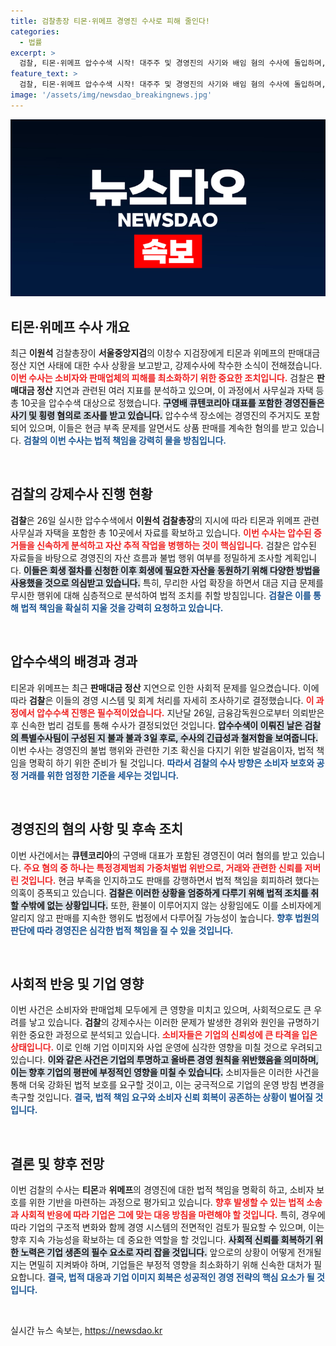 ```yaml
---
title: 검찰총장 티몬·위메프 경영진 수사로 피해 줄인다!
categories:
  - 법률
excerpt: >
  검찰, 티몬·위메프 압수수색 시작! 대주주 및 경영진의 사기와 배임 혐의 수사에 돌입하며, 투명한 자산추적을 진행한다고 밝혀. 사건의 전말은 과연 무엇일까? 클릭해 확인하세요!
feature_text: >
  검찰, 티몬·위메프 압수수색 시작! 대주주 및 경영진의 사기와 배임 혐의 수사에 돌입하며, 투명한 자산추적을 진행한다고 밝혀. 사건의 전말은 과연 무엇일까? 클릭해 확인하세요!
image: '/assets/img/newsdao_breakingnews.jpg'
---
```


<p><img src="/assets/img/newsdao_breakingnews.jpg" alt="pcversion 속보" /></p>

<h2 data-ke-size="size26">티몬·위메프 수사 개요</h2>

<p data-ke-size="size16">최근 <b>이원석</b> 검찰총장이 <b>서울중앙지검</b>의 이창수 지검장에게 티몬과 위메프의 판매대금 정산 지연 사태에 대한 수사 상황을 보고받고, 강제수사에 착수한 소식이 전해졌습니다. <b><span style="color: #ee2323;">이번 수사는 소비자와 판매업체의 피해를 최소화하기 위한 중요한 조치입니다.</span></b> 검찰은 <b>판매대금 정산</b> 지연과 관련된 여러 지표를 분석하고 있으며, 이 과정에서 사무실과 자택 등 총 10곳을 압수수색 대상으로 정했습니다. <b><span style="background-color: #21538527;">구영배 큐텐코리아 대표를 포함한 경영진들은 사기 및 횡령 혐의로 조사를 받고 있습니다.</span></b> 압수수색 장소에는 경영진의 주거지도 포함되어 있으며, 이들은 현금 부족 문제를 알면서도 상품 판매를 계속한 혐의를 받고 있습니다. <b><span style="color: #1a5490;">검찰의 이번 수사는 법적 책임을 강력히 물을 방침입니다.</span></b></p>

<p data-ke-size="size16">&nbsp;</p>

<h2 data-ke-size="size26">검찰의 강제수사 진행 현황</h2>

<p data-ke-size="size16"><b>검찰</b>은 26일 실시한 압수수색에서 <b>이원석 검찰총장</b>의 지시에 따라 티몬과 위메프 관련 사무실과 자택을 포함한 총 10곳에서 자료를 확보하고 있습니다. <b><span style="color: #ee2323;">이번 수사는 압수된 증거들을 신속하게 분석하고 자산 추적 작업을 병행하는 것이 핵심입니다.</span></b> 검찰은 압수된 자료들을 바탕으로 경영진의 자산 흐름과 불법 행위 여부를 정밀하게 조사할 계획입니다. <b><span style="background-color: #21538527;">이들은 회생 절차를 신청한 이후 회생에 필요한 자산을 동원하기 위해 다양한 방법을 사용했을 것으로 의심받고 있습니다.</span></b> 특히, 무리한 사업 확장을 하면서 대금 지급 문제를 무시한 행위에 대해 심층적으로 분석하여 법적 조치를 취할 방침입니다. <b><span style="color: #1a5490;">검찰은 이를 통해 법적 책임을 확실히 지울 것을 강력히 요청하고 있습니다.</span></b></p>

<p data-ke-size="size16">&nbsp;</p>

<h2 data-ke-size="size26">압수수색의 배경과 경과</h2>

<p data-ke-size="size16">티몬과 위메프는 최근 <b>판매대금 정산</b> 지연으로 인한 사회적 문제를 일으켰습니다. 이에 따라 <b>검찰</b>은 이들의 경영 시스템 및 회계 처리를 자세히 조사하기로 결정했습니다. <b><span style="color: #ee2323;">이 과정에서 압수수색 진행은 필수적이었습니다.</span></b> 지난달 26일, 금융감독원으로부터 의뢰받은 후 신속한 법리 검토를 통해 수사가 결정되었던 것입니다. <b><span style="background-color: #21538527;">압수수색이 이뤄진 날은 검찰의 특별수사팀이 구성된 지 불과 불과 3일 후로, 수사의 긴급성과 철저함을 보여줍니다.</span></b> 이번 수사는 경영진의 불법 행위와 관련한 기초 확신을 다지기 위한 발걸음이자, 법적 책임을 명확히 하기 위한 준비가 될 것입니다. <b><span style="color: #1a5490;">따라서 검찰의 수사 방향은 소비자 보호와 공정 거래를 위한 엄정한 기준을 세우는 것입니다.</span></b></p>

<p data-ke-size="size16">&nbsp;</p>

<h2 data-ke-size="size26">경영진의 혐의 사항 및 후속 조치</h2>

<p data-ke-size="size16">이번 사건에서는 <b>큐텐코리아</b>의 구영배 대표가 포함된 경영진이 여러 혐의를 받고 있습니다. <b><span style="color: #ee2323;">주요 혐의 중 하나는 특정경제범죄 가중처벌법 위반으로, 거래와 관련한 신뢰를 저버린 것입니다.</span></b> 현금 부족을 인지하고도 판매를 강행하면서 법적 책임을 회피하려 했다는 의혹이 증폭되고 있습니다. <b><span style="background-color: #21538527;">검찰은 이러한 상황을 엄중하게 다루기 위해 법적 조치를 취할 수밖에 없는 상황입니다.</span></b> 또한, 환불이 이루어지지 않는 상황임에도 이를 소비자에게 알리지 않고 판매를 지속한 행위도 법정에서 다루어질 가능성이 높습니다. <b><span style="color: #1a5490;">향후 법원의 판단에 따라 경영진은 심각한 법적 책임을 질 수 있을 것입니다.</span></b></p>

<p data-ke-size="size16">&nbsp;</p>

<h2 data-ke-size="size26">사회적 반응 및 기업 영향</h2>

<p data-ke-size="size16">이번 사건은 소비자와 판매업체 모두에게 큰 영향을 미치고 있으며, 사회적으로도 큰 우려를 낳고 있습니다. <b>검찰</b>의 강제수사는 이러한 문제가 발생한 경위와 원인을 규명하기 위한 중요한 과정으로 분석되고 있습니다. <b><span style="color: #ee2323;">소비자들은 기업의 신뢰성에 큰 타격을 입은 상태입니다.</span></b> 이로 인해 기업 이미지와 사업 운영에 심각한 영향을 미칠 것으로 우려되고 있습니다. <b><span style="background-color: #21538527;">이와 같은 사건은 기업의 투명하고 올바른 경영 원칙을 위반했음을 의미하며, 이는 향후 기업의 평판에 부정적인 영향을 미칠 수 있습니다.</span></b> 소비자들은 이러한 사건을 통해 더욱 강화된 법적 보호를 요구할 것이고, 이는 궁극적으로 기업의 운영 방침 변경을 촉구할 것입니다. <b><span style="color: #1a5490;">결국, 법적 책임 요구와 소비자 신뢰 회복이 공존하는 상황이 벌어질 것입니다.</span></b></p>

<p data-ke-size="size16">&nbsp;</p>

<h2 data-ke-size="size26">결론 및 향후 전망</h2>

<p data-ke-size="size16">이번 검찰의 수사는 <b>티몬</b>과 <b>위메프</b>의 경영진에 대한 법적 책임을 명확히 하고, 소비자 보호를 위한 기반을 마련하는 과정으로 평가되고 있습니다. <b><span style="color: #ee2323;">향후 발생할 수 있는 법적 소송과 사회적 반응에 따라 기업은 그에 맞는 대응 방침을 마련해야 할 것입니다.</span></b> 특히, 경우에 따라 기업의 구조적 변화와 함께 경영 시스템의 전면적인 검토가 필요할 수 있으며, 이는 향후 지속 가능성을 확보하는 데 중요한 역할을 할 것입니다. <b><span style="background-color: #21538527;">사회적 신뢰를 회복하기 위한 노력은 기업 생존의 필수 요소로 자리 잡을 것입니다.</span></b> 앞으로의 상황이 어떻게 전개될지는 면밀히 지켜봐야 하며, 기업들은 부정적 영향을 최소화하기 위해 신속한 대처가 필요합니다. <b><span style="color: #1a5490;">결국, 법적 대응과 기업 이미지 회복은 성공적인 경영 전략의 핵심 요소가 될 것입니다.</span></b></p>

<p data-ke-size="size16">&nbsp;</p>
실시간 뉴스 속보는, <a href="https://newsdao.kr" rel="dofollow">https://newsdao.kr</a>



